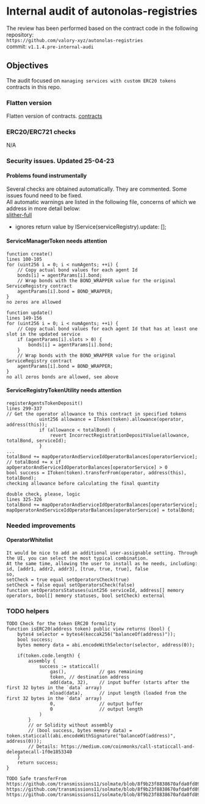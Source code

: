 # Internal audit of autonolas-registries
The review has been performed based on the contract code in the following repository:<br>
`https://github.com/valory-xyz/autonolas-registries` <br>
commit: `v1.1.4.pre-internal-audi` <br> 

## Objectives
The audit focused on `managing services with custom ERC20 tokens` contracts in this repo.

### Flatten version
Flatten version of contracts. [contracts](https://github.com/valory-xyz/autonolas-registries/blob/main/audits/internal1/analysis/contracts) 

### ERC20/ERC721 checks
N/A

### Security issues. Updated 25-04-23
#### Problems found instrumentally
Several checks are obtained automatically. They are commented. Some issues found need to be fixed. <br>
All automatic warnings are listed in the following file, concerns of which we address in more detail below: <br>
[slither-full](https://github.com/valory-xyz/autonolas-registries/blob/main/audits/internal1/analysis/slither_full.txt)

- ignores return value by IService(serviceRegistry).update: [];

#### ServiceManagerToken needs attention
```
function create()
lines 100-105
for (uint256 i = 0; i < numAgents; ++i) {
    // Copy actual bond values for each agent Id
    bonds[i] = agentParams[i].bond;
    // Wrap bonds with the BOND_WRAPPER value for the original ServiceRegistry contract
    agentParams[i].bond = BOND_WRAPPER;
}
no zeros are allowed
```

```
function update()
lines 149-156
for (uint256 i = 0; i < numAgents; ++i) {
    // Copy actual bond values for each agent Id that has at least one slot in the updated service
    if (agentParams[i].slots > 0) {
        bonds[i] = agentParams[i].bond;
    }
    // Wrap bonds with the BOND_WRAPPER value for the original ServiceRegistry contract
    agentParams[i].bond = BOND_WRAPPER;
}
no all zeros bonds are allowed, see above
```

#### ServiceRegistryTokenUtility needs attention
```
registerAgentsTokenDeposit()
lines 299-337
// Get the operator allowance to this contract in specified tokens
            uint256 allowance = IToken(token).allowance(operator, address(this));
            if (allowance < totalBond) {
                revert IncorrectRegistrationDepositValue(allowance, totalBond, serviceId);
            }
...
totalBond += mapOperatorAndServiceIdOperatorBalances[operatorService]; // totalBond += x if apOperatorAndServiceIdOperatorBalances[operatorService] > 0
bool success = IToken(token).transferFrom(operator, address(this), totalBond);
checking allowance before calculating the final quantity

double check, please, logic
lines 325-326
totalBond += mapOperatorAndServiceIdOperatorBalances[operatorService];
mapOperatorAndServiceIdOperatorBalances[operatorService] = totalBond;
```

### Needed improvements 
#### OperatorWhitelist
```
It would be nice to add an additional user-assignable setting. Through the UI, you can select the most typical combination. 
At the same time, allowing the user to install as he needs, including: id, [addr1, addr2, addr3], [true, true, true], false
so,
setCheck = true equal setOperatorsCheck(true)
setCheck = false equal setOperatorsCheck(false)
function setOperatorsStatuses(uint256 serviceId, address[] memory operators, bool[] memory statuses, bool setCheck) external
```

### TODO helpers
```
TODO Check for the token ERC20 formality
function isERC20(address token) public view returns (bool) {
    bytes4 selector = bytes4(keccak256("balanceOf(address)"));
    bool success;
    bytes memory data = abi.encodeWithSelector(selector, address(0));

    if(token.code.length) {
        assembly {
            success := staticcall(
                gas(),            // gas remaining
                token, // destination address
                add(data, 32),    // input buffer (starts after the first 32 bytes in the `data` array)
                mload(data),      // input length (loaded from the first 32 bytes in the `data` array)
                0,                // output buffer
                0                 // output length
            )
        }
        // or Solidity without assembly
        // (bool success, bytes memory data) = token.staticcall(abi.encodeWithSignature("balanceOf(address)", address(0)));
        // Details: https://medium.com/coinmonks/call-staticcall-and-delegatecall-1f0e1853340
    }    
    return success;
}

```
```	
TODO Safe transferFrom
https://github.com/transmissions11/solmate/blob/8f9b23f8838670afda0fd8983f2c41e8037ae6bc/src/utils/SafeTransferLib.sol
https://github.com/transmissions11/solmate/blob/8f9b23f8838670afda0fd8983f2c41e8037ae6bc/src/tokens/WETH.sol
https://github.com/transmissions11/solmate/blob/8f9b23f8838670afda0fd8983f2c41e8037ae6bc/src/test/SafeTransferLib.t.sol
```
